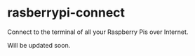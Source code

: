 # rasberrypi-connect
Connect to the terminal of all your Raspberry Pis over Internet.

Will be updated soon.
